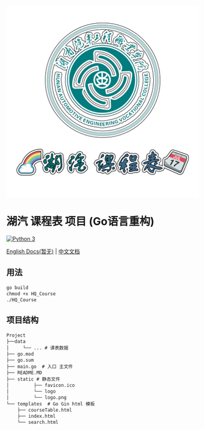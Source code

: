 ![LOGO](./static/logo/logo.png)

# 湖汽 课程表 项目 (Go语言重构)

[![Python 3](https://img.shields.io/badge/Python-3.x-blue.svg)]()

[English Docs(暂无)]() | [中文文档]()

## 用法

```shell
go build
chmod +x HQ_Course
./HQ_Course
```

## 项目结构

```shell
Project
├──data
│     └── ... # 课表数据
├── go.mod
├── go.sum
├── main.go  # 入口 主文件
├── README.MD
├── static # 静态文件
│         ├── favicon.ico
│         └── logo
│         └── logo.png
└── templates  # Go Gin html 模板
    ├── courseTable.html
    ├── index.html
    └── search.html

```

